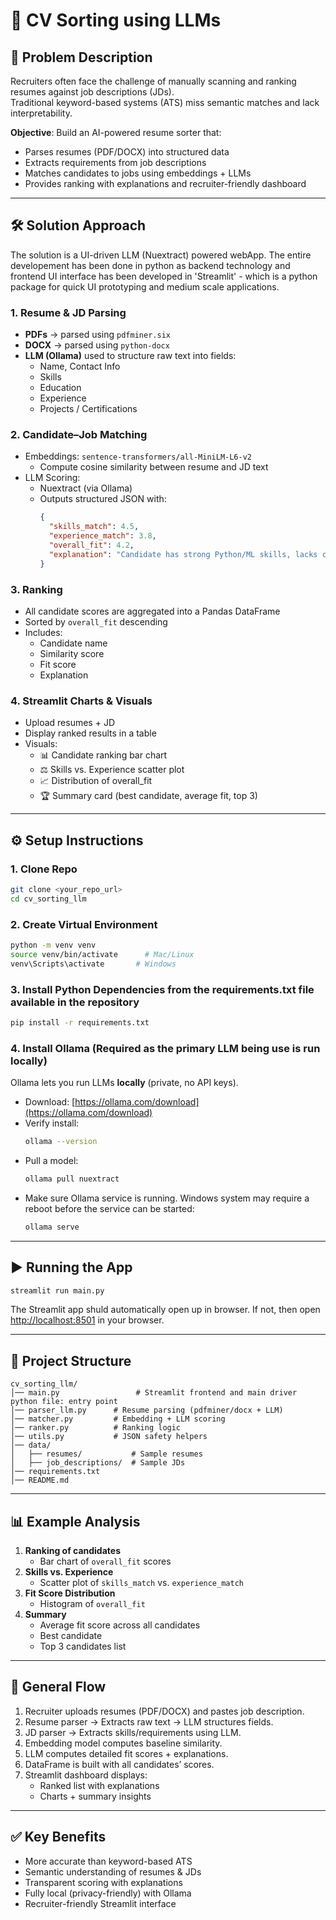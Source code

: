 # 📄 CV Sorting using LLMs

## 📌 Problem Description
Recruiters often face the challenge of manually scanning and ranking resumes against job descriptions (JDs).  
Traditional keyword-based systems (ATS) miss semantic matches and lack interpretability.  

**Objective**: Build an AI-powered resume sorter that:
- Parses resumes (PDF/DOCX) into structured data
- Extracts requirements from job descriptions
- Matches candidates to jobs using embeddings + LLMs
- Provides ranking with explanations and recruiter-friendly dashboard

---

## 🛠️ Solution Approach
The solution is a UI-driven LLM (Nuextract) powered webApp. The entire developement has been done in python as backend technology and frontend UI interface has been developed in 'Streamlit' - which is a python package for quick UI prototyping and medium scale applications.


### 1. Resume & JD Parsing
- **PDFs** → parsed using `pdfminer.six`
- **DOCX** → parsed using `python-docx`
- **LLM (Ollama)** used to structure raw text into fields:
  - Name, Contact Info
  - Skills
  - Education
  - Experience
  - Projects / Certifications

### 2. Candidate–Job Matching
- Embeddings: `sentence-transformers/all-MiniLM-L6-v2`
  - Compute cosine similarity between resume and JD text
- LLM Scoring:
  - Nuextract (via Ollama) 
  - Outputs structured JSON with:
    ```json
    {
      "skills_match": 4.5,
      "experience_match": 3.8,
      "overall_fit": 4.2,
      "explanation": "Candidate has strong Python/ML skills, lacks cloud deployment."
    }
    ```

### 3. Ranking
- All candidate scores are aggregated into a Pandas DataFrame
- Sorted by `overall_fit` descending
- Includes:
  - Candidate name
  - Similarity score
  - Fit score
  - Explanation

### 4. Streamlit Charts & Visuals
- Upload resumes + JD
- Display ranked results in a table
- Visuals:
  - 📊 Candidate ranking bar chart
  - ⚖️ Skills vs. Experience scatter plot
  - 📈 Distribution of overall_fit
  - 🏆 Summary card (best candidate, average fit, top 3)

---

## ⚙️ Setup Instructions

### 1. Clone Repo
```bash
git clone <your_repo_url>
cd cv_sorting_llm
```

### 2. Create Virtual Environment
```bash
python -m venv venv
source venv/bin/activate      # Mac/Linux
venv\Scripts\activate       # Windows
```

### 3. Install Python Dependencies from the requirements.txt file available in the repository
```bash
pip install -r requirements.txt
```


### 4. Install Ollama (Required as the primary LLM being use is run locally)
Ollama lets you run LLMs **locally** (private, no API keys).

- Download: [https://ollama.com/download](https://ollama.com/download)
- Verify install:
  ```bash
  ollama --version
  ```
- Pull a model:
  ```bash
  ollama pull nuextract
  ```
- Make sure Ollama service is running. Windows system may require a reboot before the service can be started:
  ```bash
  ollama serve
  ```

---

## ▶️ Running the App
```bash
streamlit run main.py
```

The Streamlit app shuld automatically open up in browser. If not, then open [http://localhost:8501](http://localhost:8501) in your browser.

---

## 📂 Project Structure
```
cv_sorting_llm/
│── main.py                 # Streamlit frontend and main driver python file: entry point
│── parser_llm.py      # Resume parsing (pdfminer/docx + LLM)
│── matcher.py         # Embedding + LLM scoring
│── ranker.py          # Ranking logic
│── utils.py           # JSON safety helpers
│── data/
│   ├── resumes/           # Sample resumes
│   ├── job_descriptions/  # Sample JDs
│── requirements.txt
│── README.md
```

---

## 📊 Example Analysis
1. **Ranking of candidates**
   - Bar chart of `overall_fit` scores
2. **Skills vs. Experience**
   - Scatter plot of `skills_match` vs. `experience_match`
3. **Fit Score Distribution**
   - Histogram of `overall_fit`
4. **Summary**
   - Average fit score across all candidates
   - Best candidate
   - Top 3 candidates list

---

## 🏁 General Flow

1. Recruiter uploads resumes (PDF/DOCX) and pastes job description.  
2. Resume parser → Extracts raw text → LLM structures fields.  
3. JD parser → Extracts skills/requirements using LLM.  
4. Embedding model computes baseline similarity.  
5. LLM computes detailed fit scores + explanations.  
6. DataFrame is built with all candidates’ scores.  
7. Streamlit dashboard displays:
   - Ranked list with explanations
   - Charts + summary insights

---

## ✅ Key Benefits
- More accurate than keyword-based ATS
- Semantic understanding of resumes & JDs
- Transparent scoring with explanations
- Fully local (privacy-friendly) with Ollama
- Recruiter-friendly Streamlit interface
